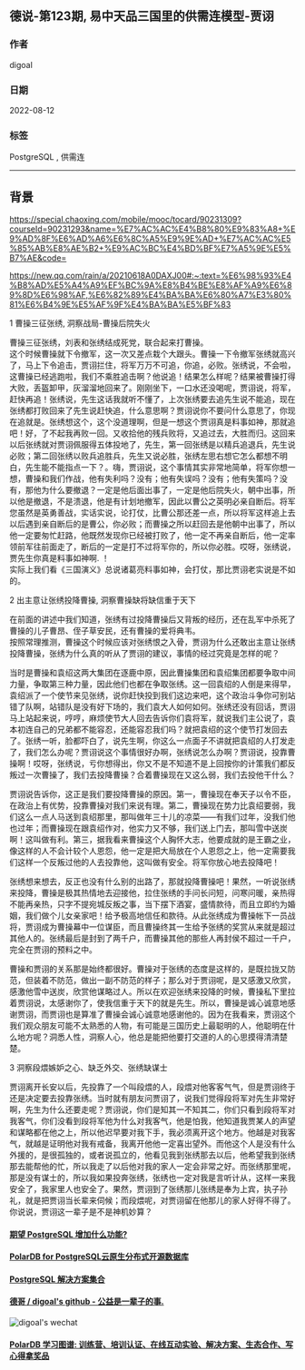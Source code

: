 ## 德说-第123期, 易中天品三国里的供需连模型-贾诩     
                
### 作者                
digoal                
                
### 日期                
2022-08-12               
                
### 标签                
PostgreSQL , 供需连          
                
----                
                
## 背景    
   
https://special.chaoxing.com/mobile/mooc/tocard/90231309?courseId=90231293&name=%E7%AC%AC%E4%B8%80%E9%83%A8+%E9%AD%8F%E6%AD%A6%E6%8C%A5%E9%9E%AD+%E7%AC%AC%E5%85%AB%E8%AE%B2+%E9%AC%BC%E4%BD%BF%E7%A5%9E%E5%B7%AE&code=  
  
https://new.qq.com/rain/a/20210618A0DAXJ00#:~:text=%E6%98%93%E4%B8%AD%E5%A4%A9%EF%BC%9A%E8%B4%BE%E8%AF%A9%E6%89%8D%E6%98%AF,%E6%82%89%E4%BA%BA%E6%80%A7%E3%80%81%E6%B4%9E%E5%AF%9F%E4%BA%BA%E5%BF%83  
  
1 曹操三征张绣, 洞察战局-曹操后院失火  
  
曹操三征张绣，刘表和张绣结成死党，联合起来打曹操。  
这个时候曹操就下令撤军，这一次又差点栽个大跟头。曹操一下令撤军张绣就高兴了，马上下令追击，贾诩拦住，将军万万不可追，你追，必败。张绣说，不会啦，这曹操已经逃跑啦，我们不乘胜追击啊？他说追！结果怎么样呢？结果被曹操打得大败，丢盔卸甲，灰溜溜地回来了。刚刚坐下，一口水还没喝呢，贾诩说，将军，赶快再追！张绣说，先生这话我就听不懂了，上次张绣要去追先生说不能追，现在张绣都打败回来了先生说赶快追，什么意思啊？贾诩说你不要问什么意思了，你现在追就是。张绣想这个，这个没道理啊，但是一想这个贾诩真是料事如神，那就追吧！好，了不起我再败一回。又收拾他的残兵败将，又追过去，大胜而归。这回来以后张绣就对贾诩佩服得五体投地了，先生，第一回张绣是以精兵追退兵，先生说必败；第二回张绣以败兵追胜兵，先生又说必胜，张绣左思右想它怎么都想不明白，先生能不能指点一下？。嗨，贾诩说，这个事情其实非常地简单，将军你想一想，曹操和我们作战，他有失利吗？没有；他有失误吗？没有；他有失策吗？没有，那他为什么要撤退？一定是他后面出事了，一定是他后院失火，朝中出事，所以他是撤退，不是溃退，他是有计划地撤军，因此以曹公之英明必亲自断后。将军您虽然是英勇善战，实话实说，论打仗，比曹公那还差一点，所以将军这样追上去以后遇到亲自断后的是曹公，你必败；而曹操之所以赶回去是他朝中出事了，所以他一定要匆忙赶路，他既然发现你已经被打败了，他一定不再亲自断后，他一定率领前军往前面走了，断后的一定是打不过将军你的，所以你必胜。哎呀，张绣说，贾先生你真是料事如神啊. ！  
实际上我们看《三国演义》总说诸葛亮料事如神，会打仗，那比贾诩老实说是不如的。  
  
2 出主意让张绣投降曹操, 洞察曹操缺将缺信重于天下  
  
在前面的讲述中我们知道，张绣有过投降曹操后又背叛的经历，还在乱军中杀死了曹操的儿子曹昂、侄子草安民，还有曹操的爱将典韦。  
按照常理推测，曹操这个时候应该对张绣恨之入骨，贾诩为什么还敢出主意让张绣投降曹操，张绣为什么真的听从了贾诩的建议，事情的经过究竟是怎样的呢？  
  
当时是曹操和袁绍这两大集团在逐鹿中原，因此曹操集团和袁绍集团都要争取中间力量，争取第三种力量，因此他们也都在争取张绣。这一回袁绍的人倒是来得早，袁绍派了一个使节来见张绣，说你赶快投到我们这边来吧，这个政治斗争你可别站错了队啊，站错队是没有好下场的，我们袁大人如何如何。张绣还没有回话，贾诩马上站起来说，哼哼，麻烦使节大人回去告诉你们袁将军，就说我们主公说了，袁本初连自己的兄弟都不能容忍，还能容忍我们吗？就把袁绍的这个使节打发回去了。张绣一听，脸都吓白了，说先生啊，你这么一点面子不讲就把袁绍的人打发走了，我们怎么办呢？贾诩说这个事情很好办啊，张绣说怎么办啊？贾诩说，投靠曹操啊！哎呀，张绣说，亏你想得出，你又不是不知道不是上回按你的计策我们都反叛过一次曹操了，我们去投降曹操？合着曹操现在又这么弱，我们去投他干什么？  
  
贾诩说告诉你，这正是我们要投降曹操的原因。第一，曹操现在奉天子以令不臣，在政治上有优势，投靠曹操对我们来说有理。第二，曹操现在势力比袁绍要弱，我们这么一点人马送到袁绍那里，那叫做年三十儿的凉菜——有我们过年，没我们他也过年；而曹操现在跟袁绍作对，他实力又不够，我们送上门去，那叫雪中送炭啊！这叫做有利。第三，据我看来曹操这个人胸怀大志，他要成就的是王霸之业，像这样的人不会计较个人恩怨，他一定是把大局放在个人恩怨之上，他一定需要我们这样一个反叛过他的人去投靠他，这叫做有安全。将军你放心地去投降吧！  
  
张绣想来想去，反正也没有什么别的出路了，那就投降曹操吧！果然，一听说张绣来投降，曹操是极其热情地去迎接他，拉住张绣的手问长问短，问寒问暖，亲热得不能再亲热，只字不提宛城反叛之事，当下摆下酒宴，盛情款待，而且立即约为婚姻，我们做个儿女亲家吧！给予极高地信任和款待。从此张绣成为曹操帐下一员战将，贾诩成为曹操幕中一位谋臣，而且曹操终其一生给予张绣的奖赏从来就是超过其他人的。张绣最后是封到了两千户，而曹操其他的那些人再封侯不超过一千户，完全在贾诩的预料之中。  
  
曹操和贾诩的关系那是始终都很好。曹操对于张绣的态度是这样的，是既拉拢又防范，但装着不防范，做出一副不防范的样子；那么对于贾诩呢，是又感激又欣赏，感激他雪中送炭，欣赏他谋略过人。所以在欢迎张绣来投降的时候，曹操私下里拉着贾诩说，太感谢你了，使我信重于天下的就是先生。所以，曹操是诚心诚意地感谢贾诩，而贾诩也是算准了曹操会诚心诚意地感谢他的。因为在我看来，贾诩这个我们观众朋友可能不太熟悉的人物，有可能是三国历史上最聪明的人，他聪明在什么地方呢？洞悉人性，洞察人心，他总是能把他要打交道的人的心思摸得清清楚楚。  
  
3 洞察段煨嫉妒之心、缺乏外交、张绣缺谋士    
  
贾诩离开长安以后，先投靠了一个叫段煨的人，段煨对他客客气气，但是贾诩终于还是决定要去投靠张绣。当时就有朋友问贾诩了，说我们觉得段将军对先生非常好啊，先生为什么还要走呢？贾诩说，你们是知其一不知其二，你们只看到段将军对我客气，你们没看到段将军他为什么对我客气，他是怕我，他知道我贾某人的声望和谋略都在他之上，所以他迟早要对我下手，我必须离开这个地方。他越是对我客气，就越是证明他对我有戒备，我离开他他一定喜出望外。而他这个人是没有什么外援的，是很孤独的，或者说孤立的，他看见我到张绣那去以后，他希望我到张绣那去能帮他的忙，所以我走了以后他对我的家人一定会非常之好。而张绣那里呢，那是没有谋士的，所以我如果投奔张绣，张绣也一定对我是言听计从，这样一来我安全了，我家里人也安全了。果然，贾诩到了张绣那儿张绣是奉为上宾，执子孙礼，就是把贾诩当长辈来伺候；而段煨呢，对贾诩留在他那儿的家人好得不得了。你说说，贾诩这一辈子是不是神机妙算？  
  
  
  
#### [期望 PostgreSQL 增加什么功能?](https://github.com/digoal/blog/issues/76 "269ac3d1c492e938c0191101c7238216")
  
  
#### [PolarDB for PostgreSQL云原生分布式开源数据库](https://github.com/ApsaraDB/PolarDB-for-PostgreSQL "57258f76c37864c6e6d23383d05714ea")
  
  
#### [PostgreSQL 解决方案集合](https://yq.aliyun.com/topic/118 "40cff096e9ed7122c512b35d8561d9c8")
  
  
#### [德哥 / digoal's github - 公益是一辈子的事.](https://github.com/digoal/blog/blob/master/README.md "22709685feb7cab07d30f30387f0a9ae")
  
  
![digoal's wechat](../pic/digoal_weixin.jpg "f7ad92eeba24523fd47a6e1a0e691b59")
  
  
#### [PolarDB 学习图谱: 训练营、培训认证、在线互动实验、解决方案、生态合作、写心得拿奖品](https://www.aliyun.com/database/openpolardb/activity "8642f60e04ed0c814bf9cb9677976bd4")
  
